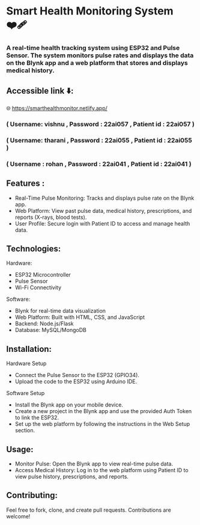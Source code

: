 # Smart Health Monitoring System ❤️‍🩹

### A real-time health tracking system using ESP32 and Pulse Sensor. The system monitors pulse rates and displays the data on the Blynk app and a web platform that stores and displays medical history.

## Accessible link ⬇️: 
🌐 https://smarthealthmonitor.netlify.app/
### ( Username: vishnu , Password : 22ai057 , Patient id : 22ai057 )
### ( Username: tharani , Password : 22ai055 , Patient id : 22ai055 )
### ( Username : rohan , Password : 22ai041 , Patient id : 22ai041 )

## Features :
- Real-Time Pulse Monitoring: Tracks and displays pulse rate on the Blynk app.
- Web Platform: View past pulse data, medical history, prescriptions, and reports (X-rays, blood tests).
- User Profile: Secure login with Patient ID to access and manage health data.
  
## Technologies: 

Hardware:
- ESP32 Microcontroller
- Pulse Sensor
- Wi-Fi Connectivity
  
Software:
- Blynk for real-time data visualization
- Web Platform: Built with HTML, CSS, and JavaScript
- Backend: Node.js/Flask
- Database: MySQL/MongoDB
  
## Installation:

Hardware Setup
- Connect the Pulse Sensor to the ESP32 (GPIO34).
- Upload the code to the ESP32 using Arduino IDE.

Software Setup
- Install the Blynk app on your mobile device.
- Create a new project in the Blynk app and use the provided Auth Token to link the ESP32.
- Set up the web platform by following the instructions in the Web Setup section.

## Usage:

- Monitor Pulse: Open the Blynk app to view real-time pulse data.
- Access Medical History: Log in to the web platform using Patient ID to view pulse history, prescriptions, and reports.

## Contributing:

Feel free to fork, clone, and create pull requests. Contributions are welcome!
